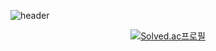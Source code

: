 ![header](https://capsule-render.vercel.app/api?type=waving&color=B08BBB&height=200&section=header&text=RyunKyung%20Kim&animation=twinkling&fontSize=50&fontAlignY=35&fontColor=fff)
 


<div align="center">
 
 [![Solved.ac프로필](http://mazassumnida.wtf/api/v2/generate_badge?boj=ddukbul04)](https://solved.ac/ddukbul04)
 
<!--   <img src="https://github-readme-stats.vercel.app/api/top-langs/?username=loisRK&layout=compact&bg_color=30,B08BBB,ECA869&title_color=fff&text_color=fff"><br><br>
  <img src="https://github-readme-stats.vercel.app/api?username=loisRK&show_icons=false&bg_color=30,B5D5C5,B08BBB&title_color=fff&text_color=fff"> -->
</div>

<!-- <div align="center">
  🔍 알고리즘 & 자료구조 study 
  <a href="https://github.com/loisRK/algorithm-practice">
    <img align="center" src="https://github-readme-stats.vercel.app/api/pin/?username=loisRK&repo=algorithm-practice" />
   </a>
  
  [![Solved.ac프로필](http://mazassumnida.wtf/api/v2/generate_badge?boj=ddukbul04)](https://solved.ac/ddukbul04)
</div> -->
